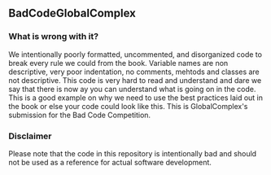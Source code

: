 ## BadCodeGlobalComplex

### What is wrong with it?
We intentionally poorly formatted, uncommented, and disorganized code to break every rule we could from the book. Variable names are non descriptive, very poor indentation, no comments, mehtods and classes are not descriptive. This code is very hard to read and understand and dare we say that there is now ay you can understand what is going on in the code. This is a good example on why we need to use the best practices laid out in the book or else your code could look like this. This is GlobalComplex's submission for the Bad Code Competition.


### Disclaimer
Please note that the code in this repository is intentionally bad and should not be used as a reference for actual software development. 

